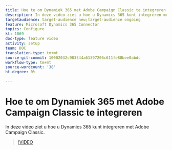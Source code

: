 ```yaml
---
title: Hoe te om Dynamiek 365 met Adobe Campaign Classic te integreren
description: In deze video ziet u hoe u Dynamics 365 kunt integreren met Adobe Campaign Classic.
targetaudience: target-audience new;target-audience ongoing
feature: Microsoft Dynamics 365 Connector
topics: Configure
kt: 1869
doc-type: feature video
activity: setup
team: DOC
translation-type: tm+mt
source-git-commit: 10002032c983544a61397206c611fe88bee0abdc
workflow-type: tm+mt
source-wordcount: '38'
ht-degree: 0%

---
```



# Hoe te om Dynamiek 365 met Adobe Campaign Classic te integreren

In deze video ziet u hoe u Dynamics 365 kunt integreren met Adobe Campaign Classic.

>[!VIDEO](https://video.tv.adobe.com/v/23837?quality=12)
